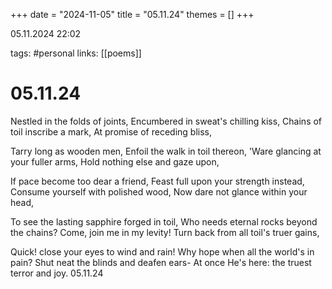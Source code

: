 +++
date = "2024-11-05"
title = "05.11.24"
themes = []
+++

05.11.2024 22:02

tags: #personal
links: [[poems]]

# 05.11.24

Nestled in the folds of joints,
Encumbered in sweat's chilling kiss,
Chains of toil inscribe a mark,
At promise of receding bliss,

Tarry long as wooden men,
Enfoil the walk in toil thereon,
'Ware glancing at your fuller arms,
Hold nothing else and gaze upon,

If pace become too dear a friend,
Feast full upon your strength instead,
Consume yourself with polished wood,
Now dare not glance within your head,

To see the lasting sapphire forged in toil,
Who needs eternal rocks beyond the chains?
Come, join me in my levity!
Turn back from all toil's truer gains,

Quick! close your eyes to wind and rain!
Why hope when all the world's in pain?
Shut neat the blinds and deafen ears-
At once He's here: the truest terror and joy.
05.11.24


